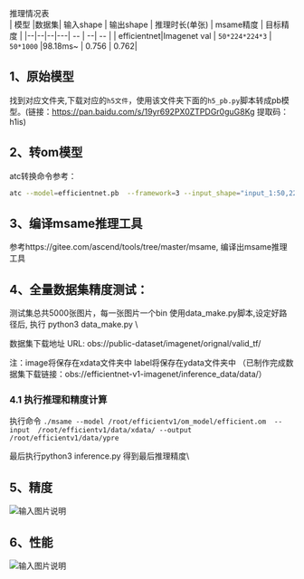 推理情况表   
| 模型 |数据集| 输入shape | 输出shape | 推理时长(单张) | msame精度 | 目标精度 |
|--|--|--|---| -- | --| -- |
| efficientnet|Imagenet val  | `50*224*224*3` | `50*1000`  |98.18ms~ | 0.756 | 0.762| 

## 1、原始模型
找到对应文件夹,下载对应的`h5文件`，使用该文件夹下面的`h5_pb.py`脚本转成pb模型。(链接：https://pan.baidu.com/s/19yr692PX0ZTPDGr0guG8Kg 
提取码：h1is)

## 2、转om模型

atc转换命令参考：

```sh
atc --model=efficientnet.pb  --framework=3 --input_shape="input_1:50,224,224,3" --output=./om_model/efficient --out_nodes="activation_17/Softmax:0" --soc_version=Ascend310

```

## 3、编译msame推理工具
参考https://gitee.com/ascend/tools/tree/master/msame, 编译出msame推理工具


## 4、全量数据集精度测试：

测试集总共5000张图片，每一张图片一个bin
使用data_make.py脚本,设定好路径后,
执行 python3 data_make.py \

数据集下载地址
URL:
obs://public-dataset/imagenet/orignal/valid_tf/

注：image将保存在xdata文件夹中 label将保存在ydata文件夹中
（已制作完成数据集下载链接：obs://efficientnet-v1-imagenet/inference_data/data/）

### 4.1 执行推理和精度计算

  
执行命令 `./msame --model /root/efficientv1/om_model/efficient.om  --input  /root/efficientv1/data/xdata/ --output /root/efficientv1/data/ypre
`

最后执行python3  inference.py 
得到最后推理精度\

## 5、精度

![输入图片说明](https://images.gitee.com/uploads/images/2021/0918/115655_f1c59afb_8376014.png "acc.PNG")

## 6、性能

![输入图片说明](https://images.gitee.com/uploads/images/2021/0918/115706_10dd82b7_8376014.png "时间.PNG")